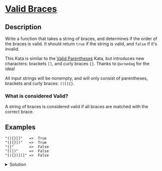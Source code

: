 # [Valid Braces](https://www.codewars.com/kata/5277c8a221e209d3f6000b56/train/python)
## Description
<div><p>Write a function that takes a string of braces, and determines if the order of the braces is valid. It should return <code>true</code> if the string is valid, and <code>false</code> if it's invalid.</p>
<p>This Kata is similar to the <a href="https://www.codewars.com/kata/valid-parentheses" target="_blank">Valid Parentheses</a> Kata, but introduces new characters: brackets <code>[]</code>, and curly braces <code>{}</code>. Thanks to <code>@arnedag</code> for the idea!</p>
<p>All input strings will be nonempty, and will only consist of parentheses, brackets and curly braces: <code>()[]{}</code>. </p>
<h3 id="what-is-considered-valid">What is considered Valid?</h3>
<p>A string of braces is considered valid if all braces are matched with the correct brace.</p>
<h2 id="examples">Examples</h2>
<pre><code>"(){}[]"   =&gt;  True
"([{}])"   =&gt;  True
"(}"       =&gt;  False
"[(])"     =&gt;  False
"[({})](]" =&gt;  False
</code></pre>
</div>
<details><summary>Solution</summary><pre><code><span class="cm-keyword">def</span> <span class="cm-def">validBraces</span>(<span class="cm-variable">string</span>):
    <span class="cm-variable">braces</span> <span class="cm-operator">=</span> [<span class="cm-string">"{}"</span>, <span class="cm-string">"[]"</span>, <span class="cm-string">"()"</span>]
    <span class="cm-keyword">for</span> <span class="cm-variable">_</span> <span class="cm-keyword">in</span> <span class="cm-builtin">range</span>(<span class="cm-builtin">int</span>(<span class="cm-builtin">len</span>(<span class="cm-variable">string</span>) <span class="cm-operator">/</span> <span class="cm-number">2</span>)):
        <span class="cm-keyword">for</span> <span class="cm-variable">brace</span> <span class="cm-keyword">in</span> <span class="cm-variable">braces</span>:
            <span class="cm-variable">string</span> <span class="cm-operator">=</span> <span class="cm-variable">string</span>.<span class="cm-property">replace</span>(<span class="cm-variable">brace</span>, <span class="cm-string">''</span>)
        <span class="cm-keyword">if</span> <span class="cm-keyword">not</span> <span class="cm-variable">string</span>:
            <span class="cm-keyword">return</span> <span class="cm-keyword">True</span>
    <span class="cm-keyword">return</span> <span class="cm-keyword">False</span></code></pre></details>